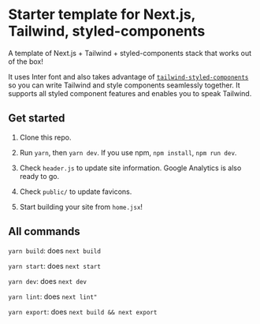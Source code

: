 # Starter template for Next.js, Tailwind, styled-components

A template of Next.js + Tailwind + styled-components stack that works out of the box! 

It uses Inter font and also takes advantage of [`tailwind-styled-components`](https://github.com/MathiasGilson/tailwind-styled-component) so you can write Tailwind and style components seamlessly together. It supports all styled component features and enables you to speak Tailwind.


## Get started

1. Clone this repo.

2. Run `yarn`, then `yarn dev`. If you use npm, `npm install`, `npm run dev`.

2. Check `header.js` to update site information. Google Analytics is also ready to go.

3. Check `public/` to update favicons.

4. Start building your site from `home.jsx`!

## All commands

`yarn build`: does `next build`

`yarn start`: does `next start`

`yarn dev`: does `next dev`

`yarn lint`: does `next lint"`

`yarn export`: does `next build && next export`